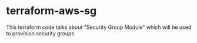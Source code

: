 # terraform-aws-sg
This terraform code talks about "Security Group Module" which will be used to provision security groups
